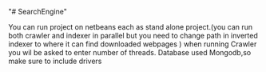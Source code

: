 "# SearchEngine"

You can run project on netbeans each as stand alone project.(you can run both crawler and indexer in parallel but you need to change path in inverted indexer to where it can find downloaded webpages  )
when running Crawler you wil be asked to enter number of threads.
Database used Mongodb,so make sure to include drivers